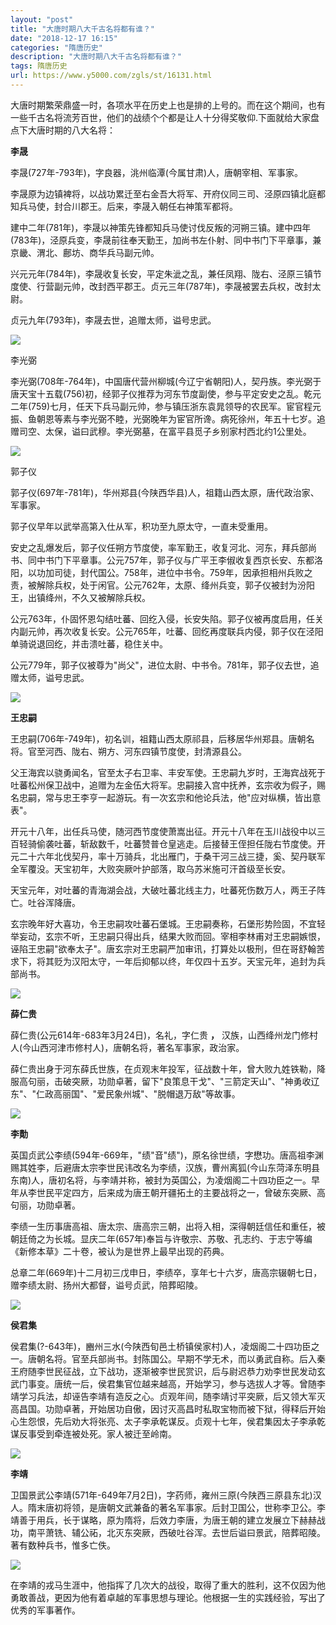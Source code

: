 ```yaml
---
layout: "post"
title: "大唐时期八大千古名将都有谁？"
date: "2018-12-17 16:15"
categories: "隋唐历史"
description: "大唐时期八大千古名将都有谁？"
tags: 隋唐历史
url: https://www.y5000.com/zgls/st/16131.html
---
```






大唐时期繁荣鼎盛一时，各项水平在历史上也是排的上号的。而在这个期间，也有一些千古名将流芳百世，他们的战绩个个都是让人十分得奖敬仰.下面就给大家盘点下大唐时期的八大名将：

**李晟**

李晟(727年-793年)，字良器，洮州临潭(今属甘肃)人，唐朝宰相、军事家。

李晟原为边镇裨将，以战功累迁至右金吾大将军、开府仪同三司、泾原四镇北庭都知兵马使，封合川郡王。后来，李晟入朝任右神策军都将。

建中二年(781年)，李晟以神策先锋都知兵马使讨伐反叛的河朔三镇。建中四年(783年)，泾原兵变，李晟前往奉天勤王，加尚书左仆射、同中书门下平章事，兼京畿、渭北、鄜坊、商华兵马副元帅。

兴元元年(784年)，李晟收复长安，平定朱泚之乱，兼任凤翔、陇右、泾原三镇节度使、行营副元帅，改封西平郡王。贞元三年(787年)，李晟被罢去兵权，改封太尉。

贞元九年(793年)，李晟去世，追赠太师，谥号忠武。

![](https://img.y5000.com/uploads/allimg/170307/09313021N-0.jpg)

李光弼

李光弼(708年-764年)，中国唐代营州柳城(今辽宁省朝阳)人，契丹族。李光弼于唐天宝十五载(756)初，经郭子仪推荐为河东节度副使，参与平定安史之乱。乾元二年(759)七月，任天下兵马副元帅，参与镇压浙东袁晁领导的农民军。宦官程元振、鱼朝恩等素与李光弼不睦，光弼晚年为宦官所谗。病死徐州，年五十七岁。追赠司空、太保，谥曰武穆。李光弼墓，在富平县觅子乡别家村西北约1公里处。

![](https://img.y5000.com/uploads/allimg/170307/093130I57-1.jpg)

郭子仪

郭子仪(697年-781年)，华州郑县(今陕西华县)人，祖籍山西太原，唐代政治家、军事家。

郭子仪早年以武举高第入仕从军，积功至九原太守，一直未受重用。

安史之乱爆发后，郭子仪任朔方节度使，率军勤王，收复河北、河东，拜兵部尚书、同中书门下平章事。公元757年，郭子仪与广平王李俶收复西京长安、东都洛阳，以功加司徒，封代国公。758年，进位中书令。759年，因承担相州兵败之责，被解除兵权，处于闲官。公元762年，太原、绛州兵变，郭子仪被封为汾阳王，出镇绛州，不久又被解除兵权。

公元763年，仆固怀恩勾结吐蕃、回纥入侵，长安失陷。郭子仪被再度启用，任关内副元帅，再次收复长安。公元765年，吐蕃、回纥再度联兵内侵，郭子仪在泾阳单骑说退回纥，并击溃吐蕃，稳住关中。

公元779年，郭子仪被尊为"尚父"，进位太尉、中书令。781年，郭子仪去世，追赠太师，谥号忠武。

![](https://img.y5000.com/uploads/allimg/170307/093130G21-2.jpg)

**王忠嗣**

王忠嗣(706年-749年)，初名训，祖籍山西太原祁县，后移居华州郑县。唐朝名将。官至河西、陇右、朔方、河东四镇节度使，封清源县公。

父王海宾以骁勇闻名，官至太子右卫率、丰安军使。王忠嗣九岁时，王海宾战死于吐蕃松州保卫战中，追赠为左金伍大将军。忠嗣接入宫中抚养，玄宗收为假子，赐名忠嗣，常与忠王李亨一起游玩。有一次玄宗和他论兵法，他"应对纵横，皆出意表"。

开元十八年，出任兵马使，随河西节度使萧嵩出征。开元十八年在玉川战役中以三百轻骑偷袭吐蕃，斩敌数千，吐蕃赞普仓皇逃走。后接替王侄担任陇右节度使。开元二十六年北伐契丹，率十万骑兵，北出雁门，于桑干河三战三捷，奚、契丹联军全军覆没。天宝初年，大败突厥叶护部落，取乌苏米施可汗首级至长安。

天宝元年，对吐蕃的青海湖会战，大破吐蕃北线主力，吐蕃死伤数万人，两王子阵亡。吐谷浑降唐。

玄宗晚年好大喜功，令王忠嗣攻吐蕃石堡城。王忠嗣奏称，石堡形势险固，不宜轻举妄动，玄宗不听，王忠嗣只得出兵，结果大败而回。宰相李林甫对王忠嗣嫉恨，诬陷王忠嗣"欲奉太子"。唐玄宗对王忠嗣严加审讯，打算处以极刑，但在哥舒翰苦求下，将其贬为汉阳太守，一年后抑郁以终，年仅四十五岁。天宝元年，追封为兵部尚书。

![](https://img.y5000.com/uploads/allimg/170307/0931303422-3.jpg)

**薛仁贵**

薛仁贵(公元614年-683年3月24日)，名礼，字仁贵 **，** 汉族，山西绛州龙门修村人(今山西河津市修村人)，唐朝名将，著名军事家，政治家。

薛仁贵出身于河东薛氏世族，在贞观末年投军，征战数十年，曾大败九姓铁勒，降服高句丽，击破突厥，功勋卓著，留下"良策息干戈"、"三箭定天山"、"神勇收辽东"、"仁政高丽国"、"爱民象州城"、"脱帽退万敌"等故事。

![](https://img.y5000.com/uploads/allimg/170307/0931301543-4.jpg)

**李勣**

英国贞武公李绩(594年-669年，"绩"音"绩")，原名徐世绩，字懋功。唐高祖李渊赐其姓李，后避唐太宗李世民讳改名为李绩，汉族，曹州离狐(今山东菏泽东明县东南)人，唐初名将，与李靖并称，被封为英国公，为凌烟阁二十四功臣之一。早年从李世民平定四方，后来成为唐王朝开疆拓土的主要战将之一，曾破东突厥、高句丽，功勋卓著。

李绩一生历事唐高祖、唐太宗、唐高宗三朝，出将入相，深得朝廷信任和重任，被朝廷倚之为长城。显庆二年(657年)奉旨与许敬宗、苏敬、孔志约、于志宁等编《新修本草》二十卷，被认为是世界上最早出现的药典。

总章二年(669年)十二月初三戊申日，李绩卒，享年七十六岁，唐高宗辍朝七日，赠李绩太尉、扬州大都督，谥号贞武，陪葬昭陵。

![](https://img.y5000.com/uploads/allimg/170307/0931304L4-5.jpg)

**侯君集**

侯君集(?-643年)，豳州三水(今陕西旬邑土桥镇侯家村)人，凌烟阁二十四功臣之一。唐朝名将。官至兵部尚书。封陈国公。早期不学无术，而以勇武自称。后入秦王府随李世民征战，立下战功，逐渐被李世民赏识，后与尉迟恭力劝李世民发动玄武门事变。唐统一后，侯君集官位越来越高，开始学习，参与选拔人才等。曾随李靖学习兵法，却诬告李靖有造反之心。贞观年间，随李靖讨平突厥，后又领大军灭高昌国。功勋卓著，开始居功自傲，因讨灭高昌时私取宝物而被下狱，得释后开始心生怨恨，先后劝大将张亮、太子李承乾谋反。贞观十七年，侯君集因太子李承乾谋反事受到牵连被处死。家人被迁至岭南。

![](https://img.y5000.com/uploads/allimg/170307/093130L32-6.jpg)

**李靖**

卫国景武公李靖(571年-649年7月2日)，字药师，雍州三原(今陕西三原县东北)汉人。隋末唐初将领，是唐朝文武兼备的著名军事家。后封卫国公，世称李卫公。李靖善于用兵，长于谋略，原为隋将，后效力李唐，为唐王朝的建立发展立下赫赫战功，南平萧铣、辅公祏，北灭东突厥，西破吐谷浑。去世后谥曰景武，陪葬昭陵。著有数种兵书，惟多亡佚。

![](https://img.y5000.com/uploads/allimg/170307/0931305918-7.jpg)

在李靖的戎马生涯中，他指挥了几次大的战役，取得了重大的胜利，这不仅因为他勇敢善战，更因为他有着卓越的军事思想与理论。他根据一生的实践经验，写出了优秀的军事著作。
